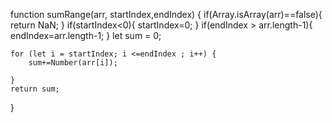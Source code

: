 function sumRange(arr, startIndex,endIndex) {
    if(Array.isArray(arr)==false){
        return NaN;
    }
    if(startIndex<0){
        startIndex=0;
    }
    if(endIndex > arr.length-1){
        endIndex=arr.length-1;
    }
    let sum = 0;

    for (let i = startIndex; i <=endIndex ; i++) {
        sum+=Number(arr[i]);
        
    }
    return sum;
}
